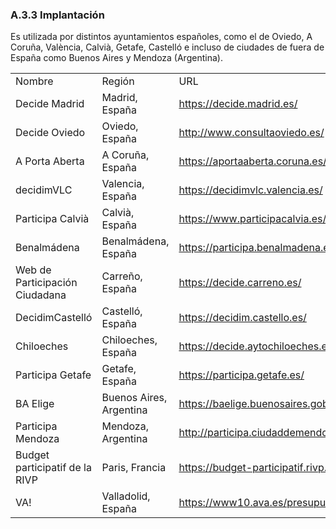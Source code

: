 ### A.3.3 Implantación

Es utilizada por distintos ayuntamientos españoles, como el de Oviedo, A Coruña, València, Calvià, Getafe, Castelló e incluso de ciudades de fuera de España como Buenos Aires y Mendoza (Argentina).  

<table>
  <tr>
    <td>Nombre</td>
    <td>Región</td>
    <td>URL</td>
  </tr>
  <tr>
    <td>Decide Madrid</td>
    <td>Madrid, España</td>
    <td><a href="https://decide.madrid.es/">https://decide.madrid.es/</a></td>
  </tr>
  <tr>
    <td>Decide Oviedo</td>
    <td>Oviedo, España</td>
    <td><a href="http://www.consultaoviedo.es/">http://www.consultaoviedo.es/</a></td>
  </tr>
  <tr>
    <td>A Porta Aberta</td>
    <td>A Coruña, España</td>
    <td><a href="https://aportaaberta.coruna.es/">https://aportaaberta.coruna.es/</a></td>
  </tr>
  <tr>
    <td>decidimVLC</td>
    <td>Valencia, España</td>
    <td><a href="https://decidimvlc.valencia.es/">https://decidimvlc.valencia.es/</a></td>
  </tr>
  <tr>
    <td>Participa Calvià</td>
    <td>Calvià, España</td>
    <td><a href="https://www.participacalvia.es/">https://www.participacalvia.es/</a></td>
  </tr>
  <tr>
    <td>Benalmádena</td>
    <td>Benalmádena, España</td>
    <td><a href="https://participa.benalmadena.es/">https://participa.benalmadena.es/</a></td>
  </tr>
  <tr>
    <td>Web de Participación Ciudadana</td>
    <td>Carreño, España</td>
    <td><a href="https://decide.carreno.es/">https://decide.carreno.es/</a></td>
  </tr>
  <tr>
    <td>DecidimCastelló</td>
    <td>Castelló, España</td>
    <td><a href="https://decidim.castello.es/">https://decidim.castello.es/</a></td>
  </tr>
  <tr>
    <td>Chiloeches</td>
    <td>Chiloeches, España</td>
    <td><a href="https://decide.aytochiloeches.es/">https://decide.aytochiloeches.es/</a></td>
  </tr>
  <tr>
    <td>Participa Getafe</td>
    <td>Getafe, España</td>
    <td><a href="https://participa.getafe.es/">https://participa.getafe.es/</a></td>
  </tr>
  <tr>
    <td>BA Elige</td>
    <td>Buenos Aires, Argentina</td>
    <td><a href="https://baelige.buenosaires.gob.ar/">https://baelige.buenosaires.gob.ar/</a></td>
  </tr>
  <tr>
    <td>Participa Mendoza</td>
    <td>Mendoza, Argentina</td>
    <td><a href="http://participa.ciudaddemendoza.gob.ar/">http://participa.ciudaddemendoza.gob.ar/</a></td>
  </tr>
  <tr>
    <td>Budget participatif de la RIVP</td>
    <td>Paris, Francia</td>
    <td><a href="https://budget-participatif.rivp.fr/budgets">https://budget-participatif.rivp.fr/budgets</a></td>
  </tr>
  <tr>
    <td>VA!</td>
    <td>Valladolid, España</td>
    <td><a href="https://www10.ava.es/presupuestosparticipativos/">https://www10.ava.es/presupuestosparticipativos/</a></td>
  </tr>
</table>
